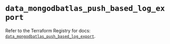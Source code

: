# `data_mongodbatlas_push_based_log_export`

Refer to the Terraform Registry for docs: [`data_mongodbatlas_push_based_log_export`](https://registry.terraform.io/providers/mongodb/mongodbatlas/1.36.0/docs/data-sources/push_based_log_export).
